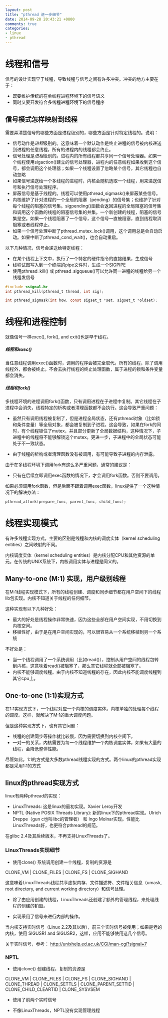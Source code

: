 ```yaml
---
layout: post
title: "pthread 进一步细节"
date: 2014-09-28 20:43:21 +0800
comments: true
categories: 
- linux
- pthread
---
```


# 线程和信号

信号的设计实现早于线程，导致线程与信号之间有许多冲突。冲突的地方主要在于：

* 既要维护传统的在单线程进程环境下的信号语义
* 同时又要开发符合多线程进程环境下的信号程序

<!-- more -->

## 信号模式怎样映射到线程

需要弄清楚信号的哪些方面是进程级别的，哪些方面是针对特定线程的。说明：

* 信号动作是*进程*级别的。这意味着一个默认动作是终止进程的信号被内核递送到进程的任意线程，所有的进程内的线程都会终止。
* 信号处理是*进程*级别的。进程内的所有线程都共享同一个信号处理器。如果一个线程使用sigaction()建立的信号处理器，进程内的任意线程如果收到这个信号，都会调用这个处理器；如果一个线程设置了忽略某个信号，其它线程也自动忽略
* 如果信号递送给一个多线程的进程时，内核会随机选取一个线程，用来递送信号和执行信号处理程序。
* 屏蔽信号是基于线程的。线程可以使用pthread_sigmask()来屏蔽某些信号。
* 内核维护了针对进程的一个全局的阻塞（pending）的信号集；也维护了针对每个线程的阻塞的信号集。sigpending()函数会返回进程的全局阻塞的信号集和调用这个函数的线程的阻塞信号集的并集。一个新创建的线程，阻塞的信号集是空。如果一个线程阻塞了一个信号，这个信号一直被阻塞，直到线程取消阻塞或者线程停止。
* 如果一个信号处理中断了pthread_mutex_lock()调用，这个调用总是会自动启动。如果中断了pthread_cond_wait()，也会自动重启。



以下几种情况，信号会递送给特定线程：

* 在某个线程上下文中，执行了一个特定的硬件指令的直接结果，生成信号
* 线程试图写入到一个终端的pipe文件时，生成一个SIGPIPE
* 使用pthread_kill() 或 pthread_sigqueue()可以允许同一进程的线程给另一个线程发信号


```c
#include <signal.h>
int pthread_kill(pthread_t thread, int sig);

int pthread_sigmask(int how, const sigset_t *set, sigset_t *oldset);


```

# 线程和进程控制

就像信号一样exec(), fork(), and exit()也是早于线程。

##### 线程和exec()

当任意线程调用exec()函数时，调用的程序会被完全取代。所有的线程，除了调用线程外，都会被终止。不会去执行线程的终止处理函数，属于进程的锁和条件变量都会消失。

##### 线程和fork()

多线程环境的进程调用fork()函数，只有调用进程在子进程中复制。其它线程在子进程中会消失，线程特定的析构或者清理函数都不会执行。这会导致严重问题：

* 虽然只有调用线程被复制了，但是进程全局状态，还有pthread对象（比如锁和条件变量）等全局对象，都会被复制到子进程。这会导致，如果在fork的同时，有个线程锁住了mutex，并且部分更新了全局数据结构，这种情况下，子进程中的线程将不能够解锁这个mutex。更进一步，子进程中的全局状态可能处于不一致状态。

* 由于线程的析构或者清理函数没有被调用，有可能导致子进程的内存泄露。

由于在多线程环境下调用fork有这么多严重问题，通常的建议是：

* 只有在后续立即调用exec函数的情况下，才会调用fork函数。否则不要调用。

如果必须调用fork函数，但是后面不跟着调用exec函数，linux提供了一个这种情况下的解决办法：

```c
pthread_atfork(prepare_func, parent_func, child_func);


```


# 线程实现模式

有许多线程实现方式，主要的区别是线程和内核的调度实体（kernel scheduling entities）之间映射的不同。

内核调度实体（kernel scheduling entities）是内核分配CPU和其他资源的单元。在传统的UNIX系统下，内核调用实体与进程是同义的。

## Many-to-one (M:1) 实现，用户级别线程

在M:1线程实现模式下，所有的线程创建、调度和同步细节都在用户空间下的线程lib包实现。内核不知道关于线程的任何细节。

这种实现有以下几种好处：

* 最大的好处是线程操作非常快速，因为这些全部在用户空间实现，不用切换到内核空间。
* 移植性好，由于是在用户空间实现的，可以很容易从一个系统移植到另一个系统

不好处是：

* 当一个线程调用了一个系统调用（比如read()），控制从用户空间的线程包转到内核，这意味着read()被阻塞了，那么其它线程就全部被阻塞了。
* 内核不能够调度线程。由于内核不知道线程的存在，因此内核不能调度线程到其它cpu上。

## One-to-one (1:1)实现方式

在1:1实现方式下，一个线程对应一个内核的调度实体。内核单独的处理每个线程的调度。这样，就解决了M:1的重大调度问题。

但是这种实现方式下，也有其它问题：

* 线程的创建同步等操作就比较慢，因为需要切换到内核空间下。
* 一对一的关系，内核需要为每一个线程维护一个内核调度实体，如果有大量的线程，会降低整体性能。

尽管如此，1:1的方式是大多数pthread线程实现的方式。两个linux的pthread实现都是采用1:1的方式

## linux的pthread实现方式

linux有两种pthread的实现：

* LinuxThreads: 这是linux的最初实现。Xavier Leroy开发
* NPTL (Native POSIX Threads Library): 新的linux下的pthread实现。Ulrich Dreppe（gun c也叫libc的管理者） 和 Ingo Molnar实现。性能比LinuxThreads好，也更符合pthread的规范。

在glibc 2.4及其后续版本，不再支持LinuxThreads了。

### LinuxThreads实现细节

* 使用clone() 系统调用创建一个线程，复制的资源是

CLONE_VM | CLONE_FILES | CLONE_FS | CLONE_SIGHAND

这意味着LinuxThreads线程共享虚拟内存、文件描述符、文件相关信息（umask, root directory, and current working directory）和信号处理。

* 除了由应用创建的线程，LinuxThreads还创建了额外的管理线程，来处理线程的创建的销毁。

* 实现采用了信号来进行内部的操作。

当内核支持实时信号（Linux 2.2及其以后），前三个实时信号被使用；如果是老的内核，使用 SIGUSR1 and SIGUSR2，这样，应用不能够使用这几个信号。

关于实时信号，参考：
http://unixhelp.ed.ac.uk/CGI/man-cgi?signal+7

### NPTL

* 使用clone() 创建线程，复制的资源是

CLONE_VM | CLONE_FILES | CLONE_FS | CLONE_SIGHAND | CLONE_THREAD | CLONE_SETTLS | CLONE_PARENT_SETTID | CLONE_CHILD_CLEARTID | CLONE_SYSVSEM

* 使用了前两个实时信号

* 不像LinuxThreads，NPTL没有实现管理线程





